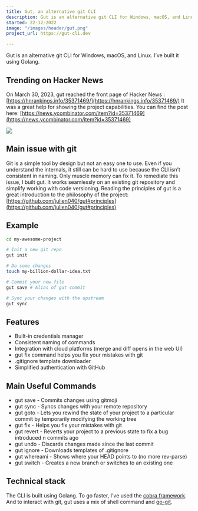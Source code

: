 ```yaml
---
title: Gut, an alternative git CLI
description: Gut is an alternative git CLI for Windows, macOS, and Linux. I’ve built it using Golang.
started: 22-12-2022
image: "/images/header/gut.png"
project_url: https://gut-cli.dev

---
```


Gut is an alternative git CLI for Windows, macOS, and Linux. I’ve built it using Golang.
## Trending on Hacker News
On March 30, 2023, gut reached the front page of Hacker News : [https://hnrankings.info/35371469/](https://hnrankings.info/35371469/)
It was a great help for showing the project capabilities. You can find the post here: [https://news.ycombinator.com/item?id=35371469](https://news.ycombinator.com/item?id=35371469)

![](/images/articles/gut/hn.png)

## Main issue with git
Git is a simple tool by design but not an easy one to use. Even if you understand the internals, it still can be hard to use because the CLI isn’t consistent in naming. Only muscle memory can fix it.
To remediate this issue, I built gut. It works seamlessly on an existing git repository and simplify working with code versioning.
Reading the principles of gut is a great introduction to the philosophy of the project:
[https://github.com/julien040/gut#principles](https://github.com/julien040/gut#principles)
## Example
```bash
cd my-awesome-project

# Init a new git repo
gut init

# Do some changes
touch my-billion-dollar-idea.txt

# Commit your new file
gut save # Alias of gut commit

# Sync your changes with the upstream
gut sync

```
## Features
- Built-in credentials manager
- Consistent naming of commands
- Integration with cloud platforms (merge and diff opens in the web UI)
- gut fix command helps you fix your mistakes with git
- .gitignore template downloader
- Simplified authentication with GitHub
## Main Useful Commands
- gut save - Commits changes using gitmoji
- gut sync - Syncs changes with your remote repository
- gut goto - Lets you rewind the state of your project to a particular commit by temporarily modifying the working tree
- gut fix - Helps you fix your mistakes with git
- gut revert - Reverts your project to a previous state to fix a bug introduced n commits ago
- gut undo - Discards changes made since the last commit
- gut ignore - Downloads templates of .gitignore
- gut whereami - Shows where your HEAD points to (no more rev-parse)
- gut switch - Creates a new branch or switches to an existing one
## Technical stack
The CLI is built using Golang. To go faster, I’ve used the [cobra framework](https://cobra.dev/). And to interact with git, gut uses a mix of shell command and [go-git](https://github.com/go-git/go-git).